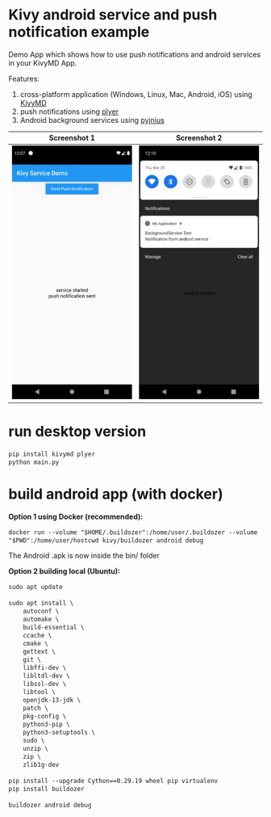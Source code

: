 # Kivy android service and push notification example

Demo App which shows how to use push notifications and android services in your KivyMD App.

Features:
1. cross-platform application (Windows, Linux, Mac, Android, iOS) using [KivyMD](https://github.com/kivymd/KivyMD)
2. push notifications using [plyer](https://github.com/kivy/plyer)
3. Android background services using [pyjnius](https://github.com/kivy/pyjnius)

Screenshot 1            |  Screenshot 2
:-------------------------:|:-------------------------:
![](screenshots/p1.png)  |  ![](screenshots/p3.png)



# run desktop version
```
pip install kivymd plyer
python main.py
```

# build android app (with docker)
**Option 1 using Docker (recommended):**
```
docker run --volume "$HOME/.buildozer":/home/user/.buildozer --volume "$PWD":/home/user/hostcwd kivy/buildozer android debug
```
The Android .apk is now inside the bin/ folder

**Option 2 building local (Ubuntu):**
```
sudo apt update

sudo apt install \
    autoconf \
    automake \
    build-essential \
    ccache \
    cmake \
    gettext \
    git \
    libffi-dev \
    libltdl-dev \
    libssl-dev \
    libtool \
    openjdk-13-jdk \
    patch \
    pkg-config \
    python3-pip \
    python3-setuptools \
    sudo \
    unzip \
    zip \
    zlib1g-dev
    
pip install --upgrade Cython==0.29.19 wheel pip virtualenv
pip install buildozer

buildozer android debug
```
